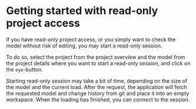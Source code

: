 <!--
 ~ SPDX-FileCopyrightText: Copyright DB Netz AG and the capella-collab-manager contributors
 ~ SPDX-License-Identifier: Apache-2.0
 -->

# Getting started with read-only project access

If you have read-only project access, or you simply want to check the model without risk of editing, you may start a read-only session.

To do so, select the project from the project overview and the model from the project details where you want to start a read-only session, and click on the `eye`-button.

Starting read-only session may take a bit of time, depending on the size of the model and the current load.
After the request, the application will fetch the requested model and change history from git and place it into an empty workspace.
When the loading has finished, you can connect to the session.
